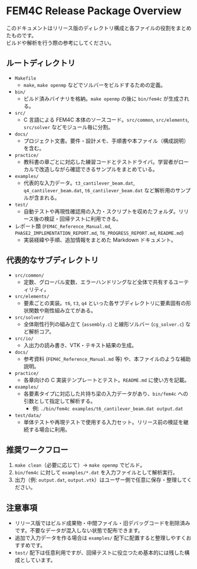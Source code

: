 # FEM4C Release Package Overview

このドキュメントはリリース版のディレクトリ構成と各ファイルの役割をまとめたものです。  
ビルドや解析を行う際の参考にしてください。

## ルートディレクトリ

- `Makefile`  
  - `make`, `make openmp` などでソルバーをビルドするための定義。
- `bin/`  
  - ビルド済みバイナリを格納。`make openmp` の後に `bin/fem4c` が生成される。
- `src/`  
  - C 言語による FEM4C 本体のソースコード。`src/common`, `src/elements`, `src/solver` などモジュール毎に分割。
- `docs/`  
  - プロジェクト文書。要件・設計メモ、手順書や本ファイル（構成説明）を含む。
- `practice/`  
  - 教科書の章ごとに対応した練習コードとテストドライバ。学習者がローカルで改造しながら確認できるサンプルをまとめている。
- `examples/`  
  - 代表的な入力データ。`t3_cantilever_beam.dat`, `q4_cantilever_beam.dat`, `t6_cantilever_beam.dat` など解析用のサンプルが含まれる。
- `test/`  
  - 自動テストや再現性確認用の入力・スクリプトを収めたフォルダ。リリース後の検証・回帰テストに利用できる。
- レポート類 (`FEM4C_Reference_Manual.md`, `PHASE2_IMPLEMENTATION_REPORT.md`, `T6_PROGRESS_REPORT.md`, `README.md`)  
  - 実装経緯や手順、追加情報をまとめた Markdown ドキュメント。

## 代表的なサブディレクトリ

- `src/common/`  
  - 定数、グローバル変数、エラーハンドリングなど全体で共有するユーティリティ。
- `src/elements/`  
  - 要素ごとの実装。`t6`, `t3`, `q4` といった各サブディレクトリに要素固有の形状関数や剛性組み立てがある。
- `src/solver/`  
  - 全体剛性行列の組み立て (`assembly.c`) と線形ソルバー (`cg_solver.c`) など解析コア。
- `src/io/`  
  - 入出力の読み書き、VTK・テキスト結果の生成。
- `docs/`  
  - 参考資料 (`FEM4C_Reference_Manual.md` 等) や、本ファイルのような補助説明。
- `practice/`  
  - 各章向けの C 実装テンプレートとテスト。`README.md` に使い方を記載。
- `examples/`  
  - 各要素タイプに対応した片持ち梁の入力データがあり、`bin/fem4c` への引数として指定して解析する。
    - 例: `./bin/fem4c examples/t6_cantilever_beam.dat output.dat`
- `test/data/`  
  - 単体テストや再現テストで使用する入力セット。リリース前の検証を継続する場合に利用。

## 推奨ワークフロー

1. `make clean`（必要に応じて）→ `make openmp` でビルド。  
2. `bin/fem4c` に対して `examples/*.dat` を入力ファイルとして解析実行。  
3. 出力（例: `output.dat`, `output.vtk`）はユーザー側で任意に保存・整理してください。

## 注意事項

- リリース版ではビルド成果物・中間ファイル・旧デバッグコードを削除済みです。不要なデータが混入しない状態で配布できます。  
- 追加で入力データを作る場合は `examples/` 配下に配置すると整理しやすくおすすめです。  
- `test/` 配下は任意利用ですが、回帰テストに役立つため基本的には残した構成としています。
